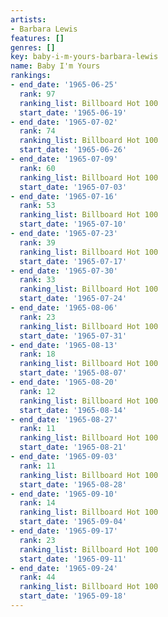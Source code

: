 ```yaml
---
artists:
- Barbara Lewis
features: []
genres: []
key: baby-i-m-yours-barbara-lewis
name: Baby I'm Yours
rankings:
- end_date: '1965-06-25'
  rank: 97
  ranking_list: Billboard Hot 100
  start_date: '1965-06-19'
- end_date: '1965-07-02'
  rank: 74
  ranking_list: Billboard Hot 100
  start_date: '1965-06-26'
- end_date: '1965-07-09'
  rank: 60
  ranking_list: Billboard Hot 100
  start_date: '1965-07-03'
- end_date: '1965-07-16'
  rank: 53
  ranking_list: Billboard Hot 100
  start_date: '1965-07-10'
- end_date: '1965-07-23'
  rank: 39
  ranking_list: Billboard Hot 100
  start_date: '1965-07-17'
- end_date: '1965-07-30'
  rank: 33
  ranking_list: Billboard Hot 100
  start_date: '1965-07-24'
- end_date: '1965-08-06'
  rank: 23
  ranking_list: Billboard Hot 100
  start_date: '1965-07-31'
- end_date: '1965-08-13'
  rank: 18
  ranking_list: Billboard Hot 100
  start_date: '1965-08-07'
- end_date: '1965-08-20'
  rank: 12
  ranking_list: Billboard Hot 100
  start_date: '1965-08-14'
- end_date: '1965-08-27'
  rank: 11
  ranking_list: Billboard Hot 100
  start_date: '1965-08-21'
- end_date: '1965-09-03'
  rank: 11
  ranking_list: Billboard Hot 100
  start_date: '1965-08-28'
- end_date: '1965-09-10'
  rank: 14
  ranking_list: Billboard Hot 100
  start_date: '1965-09-04'
- end_date: '1965-09-17'
  rank: 23
  ranking_list: Billboard Hot 100
  start_date: '1965-09-11'
- end_date: '1965-09-24'
  rank: 44
  ranking_list: Billboard Hot 100
  start_date: '1965-09-18'
---
```


